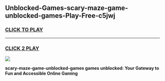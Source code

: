 
## Unblocked-Games-scary-maze-game-unblocked-games-Play-Free-c5jwj
<h3>
<a href="https://premium76.site?title=scary-maze-game-unblocked-games&ref=23A">CLICK TO PLAY</a></h3>
<hr>

<h3>
<a href="https://premium76.site?title=scary-maze-game-unblocked-games&ref=23A">CLICK 2 PLAY</a>
  
</h3>

<a href="https://premium76.site?title=scary-maze-game-unblocked-games&ref=23A"><img src="https://clearcache.store/games.png"></a>


**scary-maze-game-unblocked-games games unblocked: Your Gateway to Fun and Accessible Online Gaming**
